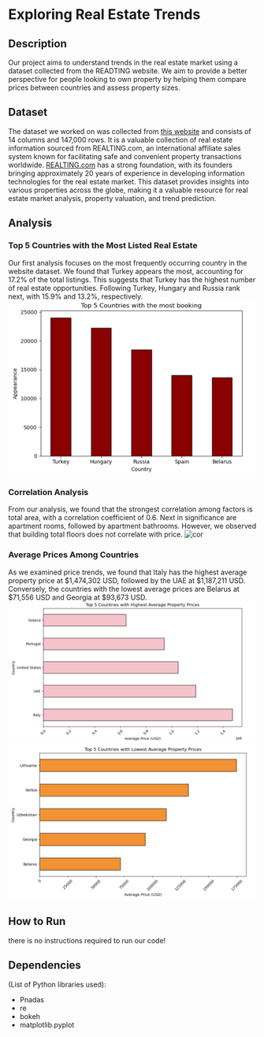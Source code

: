 # Exploring Real Estate Trends
## Description
Our project aims to understand trends in the real estate market using a dataset collected from the READTING website. We aim to provide a better perspective for people looking to own property by helping them compare prices between countries and assess property sizes.

## Dataset
The dataset we worked on was collected from [this website](https://www.kaggle.com/datasets/toriqulstu/worlds-real-estate-data147k) and consists of 14 columns and 147,000 rows. It is a valuable collection of real estate information sourced from REALTING.com, an international affiliate sales system known for facilitating safe and convenient property transactions worldwide. [REALTING.com](https://realting.com/) has a strong foundation, with its founders bringing approximately 20 years of experience in developing information technologies for the real estate market. This dataset provides insights into various properties across the globe, making it a valuable resource for real estate market analysis, property valuation, and trend prediction.


## Analysis
### Top 5 Countries with the Most Listed Real Estate
Our first analysis focuses on the most frequently occurring country in the website dataset. We found that Turkey appears the most, accounting for 17.2% of the total listings. This suggests that Turkey has the highest number of real estate opportunities. Following Turkey, Hungary and Russia rank next, with 15.9% and 13.2%, respectively.
![1](assets/figures/top.png)

### Correlation Analysis
From our analysis, we found that the strongest correlation among factors is total area, with a correlation coefficient of 0.6. Next in significance are apartment rooms, followed by apartment bathrooms. However, we observed that building total floors does not correlate with price.
![cor](assets/figures/corr(2).png)


### Average Prices Among Countries
As we examined price trends, we found that Italy has the highest average property price at $1,474,302 USD, followed by the UAE at $1,187,211 USD.
Conversely, the countries with the lowest average prices are Belarus at $71,556 USD and Georgia at $93,673 USD.
![top](assets/figures/high.png)
![lowest](assets/figures/lowest.png)

## How to Run
there is no instructions required to run our code!



## Dependencies
(List of Python libraries used):

- Pnadas
- re
- bokeh
- matplotlib.pyplot
